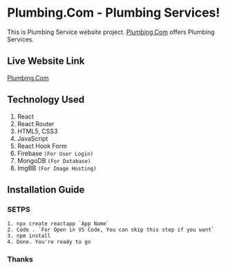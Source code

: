 # Plumbing.Com - Plumbing Services!

This is Plumbing Service website project. [Plumbing.Com](https://plumbing-com.web.app/) offers Plumbing Services.

## Live Website Link

[Plumbing.Com](https://plumbing-com.web.app/)

## Technology Used

1. React
2. React Router
3. HTML5, CSS3
4. JavaScript
5. React Hook Form
6. Firebase `(For User Login)`
7. MongoDB `(For Database)`
8. ImgBB `(For Image Hosting)`

## Installation Guide
### **SETPS**
    1. npx create reactapp `App Name`
    2. Code . `For Open in VS Code, You can skip this step if you want`
    3. npm install
    4. Done. You're ready to go
  
### Thanks
